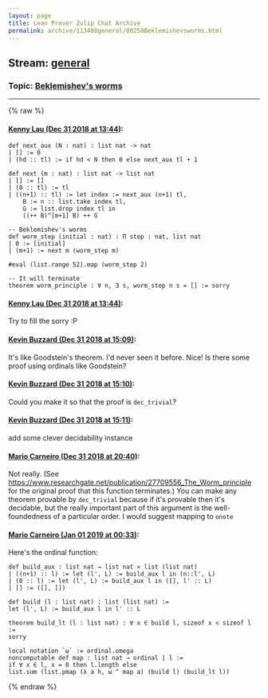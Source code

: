 ```yaml
---
layout: page
title: Lean Prover Zulip Chat Archive 
permalink: archive/113488general/00258Beklemishevsworms.html
---
```


## Stream: [general](index.html)
### Topic: [Beklemishev's worms](00258Beklemishevsworms.html)

---


{% raw %}
#### [ Kenny Lau (Dec 31 2018 at 13:44)](https://leanprover.zulipchat.com/#narrow/stream/113488-general/topic/Beklemishev%27s%20worms/near/154084805):
```lean
def next_aux (N : nat) : list nat -> nat
| [] := 0
| (hd :: tl) := if hd < N then 0 else next_aux tl + 1

def next (m : nat) : list nat -> list nat
| [] := []
| (0 :: tl) := tl
| ((n+1) :: tl) := let index := next_aux (n+1) tl,
    B := n :: list.take index tl,
    G := list.drop index tl in
    ((++ B)^[m+1] B) ++ G

-- Beklemishev's worms
def worm_step (initial : nat) : Π step : nat, list nat
| 0 := [initial]
| (m+1) := next m (worm_step m)

#eval (list.range 52).map (worm_step 2)

-- It will terminate
theorem worm_principle : ∀ n, ∃ s, worm_step n s = [] := sorry
```

#### [ Kenny Lau (Dec 31 2018 at 13:44)](https://leanprover.zulipchat.com/#narrow/stream/113488-general/topic/Beklemishev%27s%20worms/near/154084808):
Try to fill the sorry :P

#### [ Kevin Buzzard (Dec 31 2018 at 15:09)](https://leanprover.zulipchat.com/#narrow/stream/113488-general/topic/Beklemishev%27s%20worms/near/154087365):
It's like Goodstein's theorem. I'd never seen it before. Nice! Is there some proof using ordinals like Goodstein?

#### [ Kevin Buzzard (Dec 31 2018 at 15:10)](https://leanprover.zulipchat.com/#narrow/stream/113488-general/topic/Beklemishev%27s%20worms/near/154087416):
Could you make it so that the proof is `dec_trivial`?

#### [ Kevin Buzzard (Dec 31 2018 at 15:11)](https://leanprover.zulipchat.com/#narrow/stream/113488-general/topic/Beklemishev%27s%20worms/near/154087424):
add some clever decidability instance

#### [ Mario Carneiro (Dec 31 2018 at 20:40)](https://leanprover.zulipchat.com/#narrow/stream/113488-general/topic/Beklemishev%27s%20worms/near/154098834):
Not really. (See https://www.researchgate.net/publication/27709556_The_Worm_principle for the original proof that this function terminates.) You can make any theorem provable by `dec_trivial` because if it's provable then it's decidable, but the really important part of this argument is the well-foundedness of a particular order. I would suggest mapping to `onote`

#### [ Mario Carneiro (Jan 01 2019 at 00:33)](https://leanprover.zulipchat.com/#narrow/stream/113488-general/topic/Beklemishev%27s%20worms/near/154106468):
Here's the ordinal function:
```lean
def build_aux : list nat → list nat × list (list nat)
| ((n+1) :: l) := let (l', L) := build_aux l in (n::l', L)
| (0 :: l) := let (l', L) := build_aux l in ([], l' :: L)
| [] := ([], [])

def build (l : list nat) : list (list nat) :=
let (l', L) := build_aux l in l' :: L

theorem build_lt (l : list nat) : ∀ x ∈ build l, sizeof x < sizeof l :=
sorry

local notation `ω` := ordinal.omega
noncomputable def map : list nat → ordinal | l :=
if ∀ x ∈ l, x = 0 then l.length else
list.sum (list.pmap (λ a h, ω ^ map a) (build l) (build_lt l))
```


{% endraw %}
